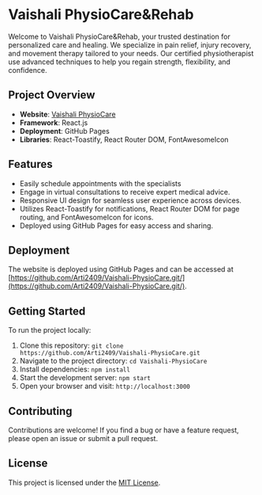 # Vaishali PhysioCare&Rehab

Welcome to Vaishali PhysioCare&Rehab, your trusted destination for personalized care and healing. We specialize in pain relief, injury recovery, and movement therapy tailored to your needs. Our certified physiotherapist use advanced techniques to help you regain strength, flexibility, and confidence.

## Project Overview

- **Website**: [Vaishali PhysioCare](https://www.vaishaliphysiocare.in/)
- **Framework**: React.js
- **Deployment**: GitHub Pages
- **Libraries**: React-Toastify, React Router DOM, FontAwesomeIcon

## Features

- Easily schedule appointments with the specialists
- Engage in virtual consultations to receive expert medical advice.
- Responsive UI design for seamless user experience across devices.
- Utilizes React-Toastify for notifications, React Router DOM for page routing, and FontAwesomeIcon for icons.
- Deployed using GitHub Pages for easy access and sharing.


## Deployment

The website is deployed using GitHub Pages and can be accessed at [https://github.com/Arti2409/Vaishali-PhysioCare.git/](https://github.com/Arti2409/Vaishali-PhysioCare.git/).

## Getting Started

To run the project locally:

1. Clone this repository: `git clone https://github.com/Arti2409/Vaishali-PhysioCare.git`
2. Navigate to the project directory: `cd Vaishali-PhysioCare`
3. Install dependencies: `npm install`
4. Start the development server: `npm start`
5. Open your browser and visit: `http://localhost:3000`

## Contributing

Contributions are welcome! If you find a bug or have a feature request, please open an issue or submit a pull request.

## License

This project is licensed under the [MIT License](./LICENSE "Project LICENSE").
